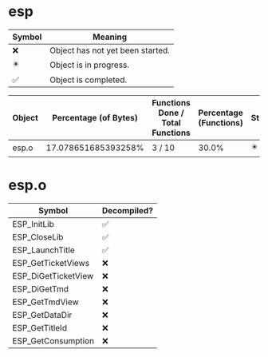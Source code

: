 # esp
| Symbol | Meaning 
| ------------- | ------------- 
| :x: | Object has not yet been started. 
| :eight_pointed_black_star: | Object is in progress. 
| :white_check_mark: | Object is completed. 


| Object | Percentage (of Bytes) | Functions Done / Total Functions | Percentage (Functions) | Status 
| ------------- | ------------- | ------------- | ------------- | ------------- 
| esp.o | 17.078651685393258% | 3 / 10 | 30.0% | :eight_pointed_black_star: 


# esp.o
| Symbol | Decompiled? |
| ------------- | ------------- |
| ESP_InitLib | :white_check_mark: |
| ESP_CloseLib | :white_check_mark: |
| ESP_LaunchTitle | :white_check_mark: |
| ESP_GetTicketViews | :x: |
| ESP_DiGetTicketView | :x: |
| ESP_DiGetTmd | :x: |
| ESP_GetTmdView | :x: |
| ESP_GetDataDir | :x: |
| ESP_GetTitleId | :x: |
| ESP_GetConsumption | :x: |


